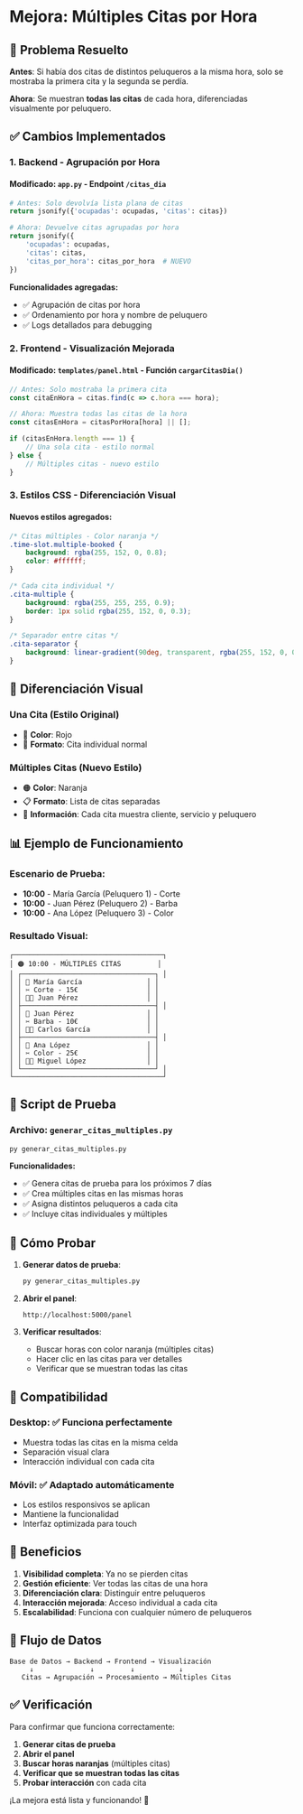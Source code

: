 # Mejora: Múltiples Citas por Hora

## 🎯 Problema Resuelto

**Antes**: Si había dos citas de distintos peluqueros a la misma hora, solo se mostraba la primera cita y la segunda se perdía.

**Ahora**: Se muestran **todas las citas** de cada hora, diferenciadas visualmente por peluquero.

## ✅ Cambios Implementados

### 1. **Backend - Agrupación por Hora**

#### Modificado: `app.py` - Endpoint `/citas_dia`
```python
# Antes: Solo devolvía lista plana de citas
return jsonify({'ocupadas': ocupadas, 'citas': citas})

# Ahora: Devuelve citas agrupadas por hora
return jsonify({
    'ocupadas': ocupadas, 
    'citas': citas,
    'citas_por_hora': citas_por_hora  # NUEVO
})
```

**Funcionalidades agregadas:**
- ✅ Agrupación de citas por hora
- ✅ Ordenamiento por hora y nombre de peluquero
- ✅ Logs detallados para debugging

### 2. **Frontend - Visualización Mejorada**

#### Modificado: `templates/panel.html` - Función `cargarCitasDia()`
```javascript
// Antes: Solo mostraba la primera cita
const citaEnHora = citas.find(c => c.hora === hora);

// Ahora: Muestra todas las citas de la hora
const citasEnHora = citasPorHora[hora] || [];

if (citasEnHora.length === 1) {
    // Una sola cita - estilo normal
} else {
    // Múltiples citas - nuevo estilo
}
```

### 3. **Estilos CSS - Diferenciación Visual**

#### Nuevos estilos agregados:
```css
/* Citas múltiples - Color naranja */
.time-slot.multiple-booked {
    background: rgba(255, 152, 0, 0.8);
    color: #ffffff;
}

/* Cada cita individual */
.cita-multiple {
    background: rgba(255, 255, 255, 0.9);
    border: 1px solid rgba(255, 152, 0, 0.3);
}

/* Separador entre citas */
.cita-separator {
    background: linear-gradient(90deg, transparent, rgba(255, 152, 0, 0.5), transparent);
}
```

## 🎨 Diferenciación Visual

### **Una Cita** (Estilo Original)
- 🔴 **Color**: Rojo
- 📝 **Formato**: Cita individual normal

### **Múltiples Citas** (Nuevo Estilo)
- 🟠 **Color**: Naranja
- 📋 **Formato**: Lista de citas separadas
- 👥 **Información**: Cada cita muestra cliente, servicio y peluquero

## 📊 Ejemplo de Funcionamiento

### Escenario de Prueba:
- **10:00** - María García (Peluquero 1) - Corte
- **10:00** - Juan Pérez (Peluquero 2) - Barba
- **10:00** - Ana López (Peluquero 3) - Color

### Resultado Visual:
```
┌─────────────────────────────────────┐
│ 🟠 10:00 - MÚLTIPLES CITAS         │
│ ┌─────────────────────────────────┐ │
│ │ 👤 María García                │ │
│ │ ✂️ Corte - 15€                 │ │
│ │ 👨‍💼 Juan Pérez                 │ │
│ ├─────────────────────────────────┤ │
│ │ 👤 Juan Pérez                  │ │
│ │ ✂️ Barba - 10€                 │ │
│ │ 👨‍💼 Carlos García              │ │
│ ├─────────────────────────────────┤ │
│ │ 👤 Ana López                   │ │
│ │ ✂️ Color - 25€                 │ │
│ │ 👨‍💼 Miguel López               │ │
│ └─────────────────────────────────┘ │
└─────────────────────────────────────┘
```

## 🧪 Script de Prueba

### Archivo: `generar_citas_multiples.py`
```bash
py generar_citas_multiples.py
```

**Funcionalidades:**
- ✅ Genera citas de prueba para los próximos 7 días
- ✅ Crea múltiples citas en las mismas horas
- ✅ Asigna distintos peluqueros a cada cita
- ✅ Incluye citas individuales y múltiples

## 🔧 Cómo Probar

1. **Generar datos de prueba**:
   ```bash
   py generar_citas_multiples.py
   ```

2. **Abrir el panel**:
   ```
   http://localhost:5000/panel
   ```

3. **Verificar resultados**:
   - Buscar horas con color naranja (múltiples citas)
   - Hacer clic en las citas para ver detalles
   - Verificar que se muestran todas las citas

## 📱 Compatibilidad

### **Desktop**: ✅ Funciona perfectamente
- Muestra todas las citas en la misma celda
- Separación visual clara
- Interacción individual con cada cita

### **Móvil**: ✅ Adaptado automáticamente
- Los estilos responsivos se aplican
- Mantiene la funcionalidad
- Interfaz optimizada para touch

## 🎯 Beneficios

1. **Visibilidad completa**: Ya no se pierden citas
2. **Gestión eficiente**: Ver todas las citas de una hora
3. **Diferenciación clara**: Distinguir entre peluqueros
4. **Interacción mejorada**: Acceso individual a cada cita
5. **Escalabilidad**: Funciona con cualquier número de peluqueros

## 🔄 Flujo de Datos

```
Base de Datos → Backend → Frontend → Visualización
     ↓              ↓         ↓           ↓
   Citas → Agrupación → Procesamiento → Múltiples Citas
```

## ✅ Verificación

Para confirmar que funciona correctamente:

1. **Generar citas de prueba**
2. **Abrir el panel**
3. **Buscar horas naranjas** (múltiples citas)
4. **Verificar que se muestran todas las citas**
5. **Probar interacción** con cada cita

¡La mejora está lista y funcionando! 🎉 